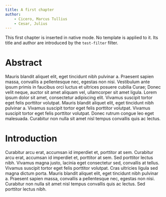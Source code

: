 ```yaml
---
title: A first chapter
author: 
    - Cicero, Marcus Tullius
    - Cesar, Julius
---
```


This first chapter is inserted in native mode. No template is applied to it. Its title and author are introduced by the `test-filter` filter.

# Abstract

Mauris blandit aliquet elit, eget tincidunt nibh pulvinar a. Praesent sapien massa, convallis a pellentesque nec, egestas non nisi. Vestibulum ante ipsum primis in faucibus orci luctus et ultrices posuere cubilia Curae; Donec velit neque, auctor sit amet aliquam vel, ullamcorper sit amet ligula. Lorem ipsum dolor sit amet, consectetur adipiscing elit. Vivamus suscipit tortor eget felis porttitor volutpat. Mauris blandit aliquet elit, eget tincidunt nibh pulvinar a. Vivamus suscipit tortor eget felis porttitor volutpat. Vivamus suscipit tortor eget felis porttitor volutpat. Donec rutrum congue leo eget malesuada. Curabitur non nulla sit amet nisl tempus convallis quis ac lectus.

# Introduction

Curabitur arcu erat, accumsan id imperdiet et, porttitor at sem. Curabitur arcu erat, accumsan id imperdiet et, porttitor at sem. Sed porttitor lectus nibh. Vivamus magna justo, lacinia eget consectetur sed, convallis at tellus. Vivamus suscipit tortor eget felis porttitor volutpat. Cras ultricies ligula sed magna dictum porta. Mauris blandit aliquet elit, eget tincidunt nibh pulvinar a. Praesent sapien massa, convallis a pellentesque nec, egestas non nisi. Curabitur non nulla sit amet nisl tempus convallis quis ac lectus. Sed porttitor lectus nibh.

